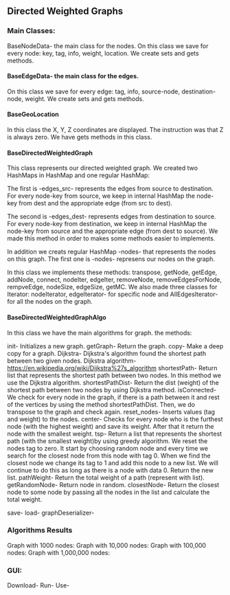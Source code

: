 ## Directed Weighted Graphs


### Main Classes:
BaseNodeData- the main class for the nodes.
On this class we save for every node: key, tag, info, weight, location.
We create sets and gets methods.

#### BaseEdgeData- the main class for the edges.
On this class we save for every edge: tag, info, source-node, destination-node, weight.
We create sets and gets methods.

#### BaseGeoLocation
In this class the X, Y, Z coordinates are displayed.
The instruction was that Z is always zero.
We have gets methods in this class.

#### BaseDirectedWeightedGraph
This class represents our directed weighted graph.
We created two HashMaps in HashMap and one regular HashMap:

The first is -edges_src- represents the edges from source to destination. 
For every node-key from source, we keep in internal HashMap the node-key from dest and the appropriate edge (from src to dest). 

The second is -edges_dest- represents edges from destination to source. 
For every node-key from destination, we keep in internal HashMap the node-key from source and the appropriate edge (from dest to source). 
We made this method in order to makes some methods easier to implements.

In addition we creats regular HashMap -nodes- that represents the nodes on this graph.
The first one is -nodes- represens our nodes on the graph.

In this class we implements these methods: transpose, getNode, getEdge, addNode, connect, nodeIter, edgeIter, removeNode, removeEdgesForNode, rempveEdge, nodeSize, edgeSize, getMC.
We also made three classes for Iterator: nodeIterator, edgeIterator- for specific node and AllEdgesIterator- for all the nodes on the graph.

#### BaseDirectedWeightedGraphAlgo
In this class we have the main algorithms for graph.
the methods:

init- Initializes a new graph.
getGraph- Return the graph.
copy- Make a deep copy for a graph.
Dijkstra- Dijkstra's algorithm found the shortest path between two given nodes. Dijkstra algorithm- https://en.wikipedia.org/wiki/Dijkstra%27s_algorithm
shortestPath- Return list that represents the shortest path between two nodes. In this method we use the Dijkstra algorithm.
shortestPathDist- Return the dist (weight) of the shortest path between two nodes by using Dijkstra method.
isConnected- We check for every node in the graph, if there is a path between it and rest of the vertices by using the method shortestPathDist. Then, we do transpose to the graph and check again.
reset_nodes- Inserts values (tag and weight) to the nodes.
center- Checks for every node who is the furthest node (with the highest weight) and save its weight. After that it return the node with the smallest weight.
tsp- Return a list that represents the shortest path (with the smallest weight)by using greedy algorithm. We reset the nodes tag to zero. It start by choosing random node and every time we search for the closest node from this node with tag 0. When we find the closest node we change its tag to 1 and add this node to a new list. We will continue to do this as long as there is a node with data 0. Return the new list.
pathWeight- Return the total weight of a path (represent with list). 
getRandomNode- Return node in random.
closestNode- Return the closest node to some node by passing all the nodes in the list and calculate the total weight.

save-
load- 
graphDeserializer- 

### Algorithms Results
Graph with 1000 nodes:
Graph with 10,000 nodes:
Graph with 100,000 nodes:
Graph with 1,000,000 nodes:

### GUI:
Download-
Run-
Use-
